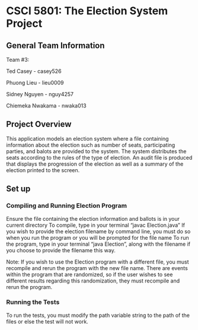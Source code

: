 # CSCI 5801: The Election System Project

## General Team Information
Team #3: 

Ted Casey - casey526

Phuong Lieu - lieu0009

Sidney Nguyen - nguy4257

Chiemeka Nwakama - nwaka013

## Project Overview
This application models an election system where a file containing information about the election such as number of seats, participating parties, and balots are provided to the system. The system distributes the seats according to the rules of the type of election. An audit file is produced that displays the progression of the election as well as a summary of the election printed to the screen. 

## Set up
### Compiling and Running Election Program
Ensure the file containing the election information and ballots is in your current directory
To compile, type in your terminal “javac Election.java”
If you wish to provide the election filename by command line, you must do so when you run the program or you will be prompted for the file name
To run the program, type in your terminal “java Election”, along with the filename if you choose to provide the filename this way.

Note: If you wish to use the Election program with a different file, you must recompile and rerun the program with the new file name. There are events within the program that are randomized, so if the user wishes to see different results regarding this randomization, they must recompile and rerun the program.

### Running the Tests

To run the tests, you must modify the path variable string to the path of the files or else the test will not work.
